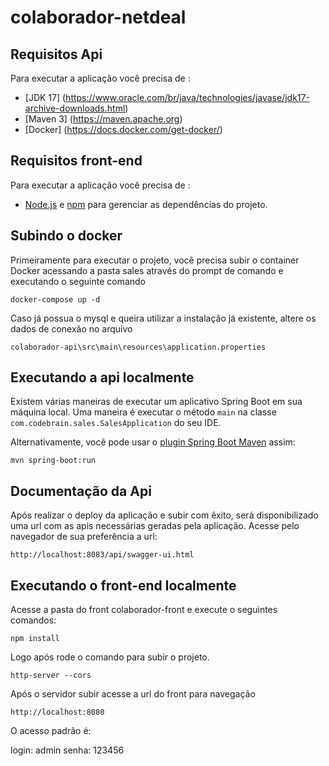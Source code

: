 # colaborador-netdeal


## Requisitos Api

Para executar a aplicação você precisa de :

- [JDK 17] (https://www.oracle.com/br/java/technologies/javase/jdk17-archive-downloads.html)
- [Maven 3] (https://maven.apache.org)
- [Docker] (https://docs.docker.com/get-docker/)

## Requisitos front-end

Para executar a aplicação você precisa de :
- [Node.js](https://nodejs.org/) e [npm](https://www.npmjs.com/) para gerenciar as dependências do projeto.


## Subindo o docker

Primeiramente para executar o projeto, você precisa subir o container Docker acessando a pasta sales através do prompt de comando e executando o seguinte comando


```shell
docker-compose up -d
```

Caso já possua o mysql e queira utilizar a instalação já existente, altere os dados de conexão no arquivo 

```shell
colaborador-api\src\main\resources\application.properties
```

## Executando a api localmente

Existem várias maneiras de executar um aplicativo Spring Boot em sua máquina local. Uma maneira é executar o método `main` na classe `com.codebrain.sales.SalesApplication` do seu IDE.

Alternativamente, você pode usar o [plugin Spring Boot Maven](https://docs.spring.io/spring-boot/docs/current/reference/html/build-tool-plugins-maven-plugin.html) assim:

```shell
mvn spring-boot:run
```

## Documentação da Api

Após realizar o deploy da aplicação e subir com êxito, será disponibilizado uma url com as apis necessárias geradas pela aplicação. Acesse pelo navegador de sua preferência a url:

```shell
http://localhost:8083/api/swagger-ui.html
```


## Executando o front-end localmente

Acesse a pasta do front colaborador-front e execute o seguintes comandos:

```shell
npm install
```

Logo após rode o comando para subir o projeto.

```shell
http-server --cors
```

Após o servidor subir acesse a url do front para navegação

```shell
http://localhost:8080
```

O acesso padrão é: 

login: admin 
senha: 123456
